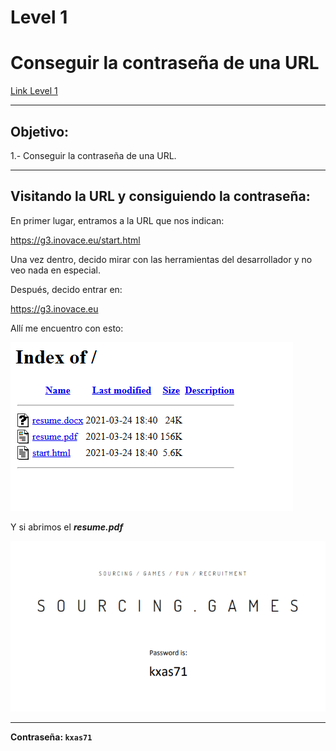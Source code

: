 # Level 1
# Conseguir la contraseña de una URL
[Link Level 1](https://sourcing.games/game-3/game-3-pof4q/)

---

## Objetivo:

1.- Conseguir la contraseña de una URL.

---

## Visitando la URL y consiguiendo la contraseña:

En primer lugar, entramos a la URL que nos indican:

https://g3.inovace.eu/start.html

Una vez dentro, decido mirar con las herramientas del desarrollador y no veo nada en especial.

Después, decido entrar en:

https://g3.inovace.eu

Allí me encuentro con esto:

![](images/Level01/2025-05-22-21-50-01.png)

Y si abrimos el ***resume.pdf***

![](images/Level01/2025-05-22-21-51-32.png)

---

**Contraseña: ```kxas71```**
